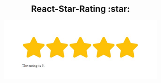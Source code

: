 <h1 align="center">React-Star-Rating :star:</h1>

<p align="center">
  <a href="https://react-stars-rating.netlify.app/" target="_blank">
    <img 
         src="https://raw.githubusercontent.com/lucasrmagalhaes/star_rating-react/main/public/react-star-rating.jpg?token=AKKKNU7HUDITYLETFHC6JITA6AWL2" 
         alt="React-Star-Rating" 
    />
  </a>
  <br />
<!--   <i>React-Star-Rating</i> -->
</p>
